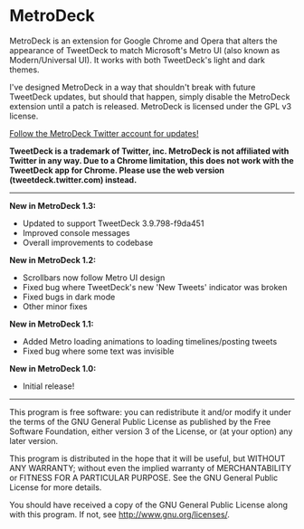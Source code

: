 MetroDeck
================
MetroDeck is an extension for Google Chrome and Opera that alters the appearance of TweetDeck to match Microsoft's Metro UI (also known as Modern/Universal UI). It works with both TweetDeck's light and dark themes.

I've designed MetroDeck in a way that shouldn't break with future TweetDeck updates, but should that happen, simply disable the MetroDeck extension until a patch is released. MetroDeck is licensed under the GPL v3 license.

[Follow the MetroDeck Twitter account for updates!](https://twitter.com/metrodeck)

__TweetDeck is a trademark of Twitter, inc. MetroDeck is not affiliated with Twitter in any way. Due to a Chrome limitation, this does not work with the TweetDeck app for Chrome. Please use the web version (tweetdeck.twitter.com) instead.__

---------------------------------------------------------
__New in MetroDeck 1.3:__
* Updated to support TweetDeck 3.9.798-f9da451
* Improved console messages
* Overall improvements to codebase

__New in MetroDeck 1.2:__
* Scrollbars now follow Metro UI design
* Fixed bug where TweetDeck's new 'New Tweets' indicator was broken
* Fixed bugs in dark mode
* Other minor fixes

__New in MetroDeck 1.1:__
* Added Metro loading animations to loading timelines/posting tweets
* Fixed bug where some text was invisible

__New in MetroDeck 1.0:__
* Initial release!

---------------------------------------------------------

This program is free software: you can redistribute it and/or modify
it under the terms of the GNU General Public License as published by
the Free Software Foundation, either version 3 of the License, or
(at your option) any later version.

This program is distributed in the hope that it will be useful,
but WITHOUT ANY WARRANTY; without even the implied warranty of
MERCHANTABILITY or FITNESS FOR A PARTICULAR PURPOSE.  See the
GNU General Public License for more details.

You should have received a copy of the GNU General Public License
along with this program.  If not, see <http://www.gnu.org/licenses/>.

